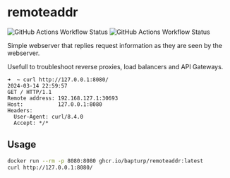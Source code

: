 # remoteaddr

![GitHub Actions Workflow Status](https://github.com/bapturp/remoteaddr/actions/workflows/release.yaml/badge.svg) ![GitHub Actions Workflow Status](https://github.com/bapturp/remoteaddr/actions/workflows/test.yaml/badge.svg)

Simple webserver that replies request information as they are seen by the 
webserver.

Usefull to troubleshoot reverse proxies, load balancers and API Gateways.

```
➜  ~ curl http://127.0.0.1:8080/
2024-03-14 22:59:57
GET / HTTP/1.1
Remote address: 192.168.127.1:30693
Host:           127.0.0.1:8080
Headers:
  User-Agent: curl/8.4.0
  Accept: */*
```

## Usage

```sh
docker run --rm -p 8080:8080 ghcr.io/bapturp/remoteaddr:latest
curl http://127.0.0.1:8080/
```
